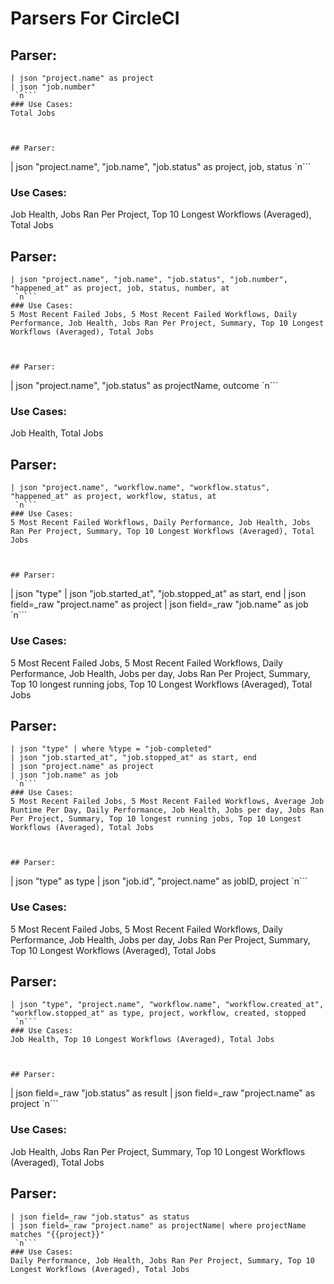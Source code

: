 # Parsers For CircleCI

## Parser:
```
| json "project.name" as project
| json "job.number"
 `n```
### Use Cases:
Total Jobs



## Parser:
```
| json "project.name", "job.name", "job.status" as project, job, status
 `n```
### Use Cases:
Job Health, Jobs Ran Per Project, Top 10 Longest Workflows (Averaged), Total Jobs



## Parser:
```
| json "project.name", "job.name", "job.status", "job.number", "happened_at" as project, job, status, number, at
 `n```
### Use Cases:
5 Most Recent Failed Jobs, 5 Most Recent Failed Workflows, Daily Performance, Job Health, Jobs Ran Per Project, Summary, Top 10 Longest Workflows (Averaged), Total Jobs



## Parser:
```
| json "project.name", "job.status" as projectName, outcome
 `n```
### Use Cases:
Job Health, Total Jobs



## Parser:
```
| json "project.name", "workflow.name", "workflow.status", "happened_at" as project, workflow, status, at
 `n```
### Use Cases:
5 Most Recent Failed Workflows, Daily Performance, Job Health, Jobs Ran Per Project, Summary, Top 10 Longest Workflows (Averaged), Total Jobs



## Parser:
```
| json "type"
| json "job.started_at", "job.stopped_at" as start, end
| json field=_raw "project.name" as project
| json field=_raw "job.name" as job
 `n```
### Use Cases:
5 Most Recent Failed Jobs, 5 Most Recent Failed Workflows, Daily Performance, Job Health, Jobs per day, Jobs Ran Per Project, Summary, Top 10 longest running jobs, Top 10 Longest Workflows (Averaged), Total Jobs



## Parser:
```
| json "type" | where %type = "job-completed"
| json "job.started_at", "job.stopped_at" as start, end
| json "project.name" as project
| json "job.name" as job 
 `n```
### Use Cases:
5 Most Recent Failed Jobs, 5 Most Recent Failed Workflows, Average Job Runtime Per Day, Daily Performance, Job Health, Jobs per day, Jobs Ran Per Project, Summary, Top 10 longest running jobs, Top 10 Longest Workflows (Averaged), Total Jobs



## Parser:
```
| json "type" as type
| json "job.id", "project.name" as jobID, project
 `n```
### Use Cases:
5 Most Recent Failed Jobs, 5 Most Recent Failed Workflows, Daily Performance, Job Health, Jobs per day, Jobs Ran Per Project, Summary, Top 10 Longest Workflows (Averaged), Total Jobs



## Parser:
```
| json "type", "project.name", "workflow.name", "workflow.created_at", "workflow.stopped_at" as type, project, workflow, created, stopped 
 `n```
### Use Cases:
Job Health, Top 10 Longest Workflows (Averaged), Total Jobs



## Parser:
```
| json field=_raw "job.status" as result
| json field=_raw "project.name" as project
 `n```
### Use Cases:
Job Health, Jobs Ran Per Project, Summary, Top 10 Longest Workflows (Averaged), Total Jobs



## Parser:
```
| json field=_raw "job.status" as status
| json field=_raw "project.name" as projectName| where projectName matches "{{project}}"
 `n```
### Use Cases:
Daily Performance, Job Health, Jobs Ran Per Project, Summary, Top 10 Longest Workflows (Averaged), Total Jobs


